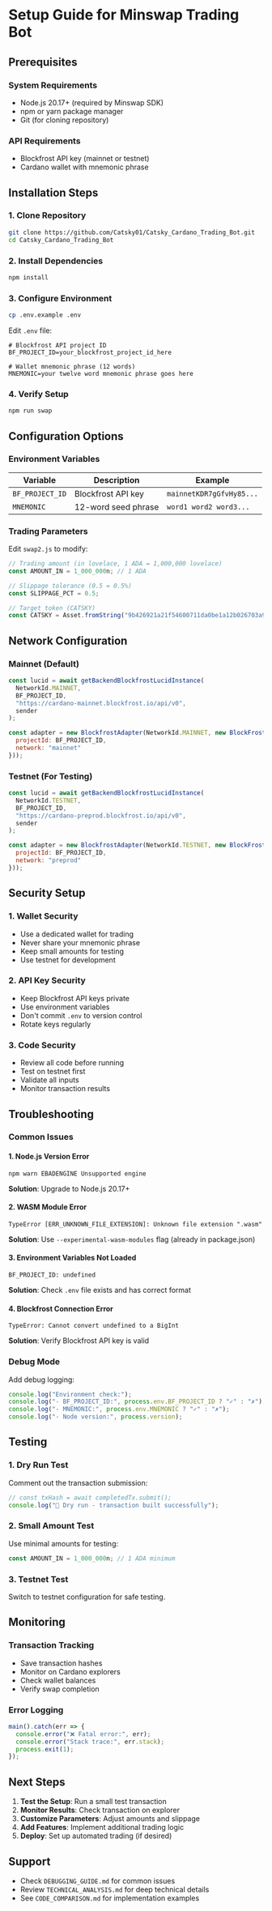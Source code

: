 # Setup Guide for Minswap Trading Bot

## Prerequisites

### System Requirements
- Node.js 20.17+ (required by Minswap SDK)
- npm or yarn package manager
- Git (for cloning repository)

### API Requirements
- Blockfrost API key (mainnet or testnet)
- Cardano wallet with mnemonic phrase

## Installation Steps

### 1. Clone Repository
```bash
git clone https://github.com/Catsky01/Catsky_Cardano_Trading_Bot.git
cd Catsky_Cardano_Trading_Bot
```

### 2. Install Dependencies
```bash
npm install
```

### 3. Configure Environment
```bash
cp .env.example .env
```

Edit `.env` file:
```env
# Blockfrost API project ID
BF_PROJECT_ID=your_blockfrost_project_id_here

# Wallet mnemonic phrase (12 words)
MNEMONIC=your twelve word mnemonic phrase goes here
```

### 4. Verify Setup
```bash
npm run swap
```

## Configuration Options

### Environment Variables

| Variable | Description | Example |
|----------|-------------|---------|
| `BF_PROJECT_ID` | Blockfrost API key | `mainnetKDR7gGfvHy85...` |
| `MNEMONIC` | 12-word seed phrase | `word1 word2 word3...` |

### Trading Parameters

Edit `swap2.js` to modify:

```javascript
// Trading amount (in lovelace, 1 ADA = 1,000,000 lovelace)
const AMOUNT_IN = 1_000_000n; // 1 ADA

// Slippage tolerance (0.5 = 0.5%)
const SLIPPAGE_PCT = 0.5;

// Target token (CATSKY)
const CATSKY = Asset.fromString("9b426921a21f54600711da0be1a12b026703a9bd8eb9848d08c9d921434154534b59");
```

## Network Configuration

### Mainnet (Default)
```javascript
const lucid = await getBackendBlockfrostLucidInstance(
  NetworkId.MAINNET,
  BF_PROJECT_ID,
  "https://cardano-mainnet.blockfrost.io/api/v0",
  sender
);

const adapter = new BlockfrostAdapter(NetworkId.MAINNET, new BlockFrostAPI({
  projectId: BF_PROJECT_ID, 
  network: "mainnet"
}));
```

### Testnet (For Testing)
```javascript
const lucid = await getBackendBlockfrostLucidInstance(
  NetworkId.TESTNET,
  BF_PROJECT_ID,
  "https://cardano-preprod.blockfrost.io/api/v0",
  sender
);

const adapter = new BlockfrostAdapter(NetworkId.TESTNET, new BlockFrostAPI({
  projectId: BF_PROJECT_ID, 
  network: "preprod"
}));
```

## Security Setup

### 1. Wallet Security
- Use a dedicated wallet for trading
- Never share your mnemonic phrase
- Keep small amounts for testing
- Use testnet for development

### 2. API Key Security
- Keep Blockfrost API keys private
- Use environment variables
- Don't commit `.env` to version control
- Rotate keys regularly

### 3. Code Security
- Review all code before running
- Test on testnet first
- Validate all inputs
- Monitor transaction results

## Troubleshooting

### Common Issues

#### 1. Node.js Version Error
```
npm warn EBADENGINE Unsupported engine
```
**Solution**: Upgrade to Node.js 20.17+

#### 2. WASM Module Error
```
TypeError [ERR_UNKNOWN_FILE_EXTENSION]: Unknown file extension ".wasm"
```
**Solution**: Use `--experimental-wasm-modules` flag (already in package.json)

#### 3. Environment Variables Not Loaded
```
BF_PROJECT_ID: undefined
```
**Solution**: Check `.env` file exists and has correct format

#### 4. Blockfrost Connection Error
```
TypeError: Cannot convert undefined to a BigInt
```
**Solution**: Verify Blockfrost API key is valid

### Debug Mode

Add debug logging:
```javascript
console.log("Environment check:");
console.log("- BF_PROJECT_ID:", process.env.BF_PROJECT_ID ? "✓" : "✗");
console.log("- MNEMONIC:", process.env.MNEMONIC ? "✓" : "✗");
console.log("- Node version:", process.version);
```

## Testing

### 1. Dry Run Test
Comment out the transaction submission:
```javascript
// const txHash = await completedTx.submit();
console.log("🧪 Dry run - transaction built successfully");
```

### 2. Small Amount Test
Use minimal amounts for testing:
```javascript
const AMOUNT_IN = 1_000_000n; // 1 ADA minimum
```

### 3. Testnet Test
Switch to testnet configuration for safe testing.

## Monitoring

### Transaction Tracking
- Save transaction hashes
- Monitor on Cardano explorers
- Check wallet balances
- Verify swap completion

### Error Logging
```javascript
main().catch(err => {
  console.error("❌ Fatal error:", err);
  console.error("Stack trace:", err.stack);
  process.exit(1);
});
```

## Next Steps

1. **Test the Setup**: Run a small test transaction
2. **Monitor Results**: Check transaction on explorer
3. **Customize Parameters**: Adjust amounts and slippage
4. **Add Features**: Implement additional trading logic
5. **Deploy**: Set up automated trading (if desired)

## Support

- Check `DEBUGGING_GUIDE.md` for common issues
- Review `TECHNICAL_ANALYSIS.md` for deep technical details
- See `CODE_COMPARISON.md` for implementation examples
